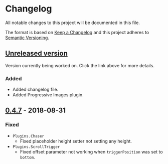 # Changelog
All notable changes to this project will be documented in this file.

The format is based on [Keep a Changelog](http://keepachangelog.com/en/1.0.0/)
and this project adheres to [Semantic Versioning](http://semver.org/spec/v2.0.0.html).


## [Unreleased version]

Version currently being worked on. Click the link above for more details.

### Added
- Added changelog file.
- Added Progressive Images plugin.


## [0.4.7] - 2018-08-31

### Fixed
- `Plugins.Chaser`
  - Fixed placeholder height setter not setting any height.
- `Plugins.ScrollTrigger`
  - Fixed offset parameter not working when `triggerPosition` was set to `bottom`.


[Unreleased version]: https://github.com/dogandpony/sushi-bazooka/compare/v0.4.7...HEAD
[0.4.7]: https://github.com/dogandpony/sushi-bazooka/compare/v0.4.6...v0.4.7

